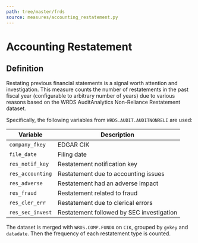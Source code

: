 ```yaml
---
path: tree/master/frds
source: measures/accounting_restatement.py
---
```


# Accounting Restatement

## Definition

Restating previous financial statements is a signal worth attention and investigation. This measure counts the number of restatements in the past fiscal year (configurable to arbitrary number of years) due to various reasons based on the WRDS AuditAnalytics Non-Reliance Restatement dataset.

Specifically, the following variables from `WRDS.AUDIT.AUDITNONRELI` are used:

| Variable         | Description                               |
|------------------|-------------------------------------------|
| `company_fkey`   | EDGAR CIK                                 |
| `file_date`      | Filing date                               |
| `res_notif_key`  | Restatement notification key              |
| `res_accounting` | Restatement due to accounting issues      |
| `res_adverse`    | Restatement had an adverse impact         |
| `res_fraud`      | Restatement related to fraud              |
| `res_cler_err`   | Restatement due to clerical errors        |
| `res_sec_invest` | Restatement followed by SEC investigation |

The dataset is merged with `WRDS.COMP.FUNDA` on `CIK`, grouped by `gvkey` and `datadate`. Then the frequency of each restatement type is counted.
